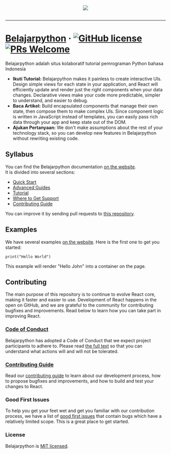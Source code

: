 <div align="center">
  <img src="https://belajarpythoncom.github.io/images/logo-belajarpython-ds.png"><br><br>
</div>

-----------------

# [Belajarpython](https://www.belajarpython.com/) &middot; [![GitHub license](https://img.shields.io/badge/license-MIT-blue.svg)](https://github.com/facebook/react/blob/master/LICENSE)  [![PRs Welcome](https://img.shields.io/badge/PRs-welcome-brightgreen.svg)](https://belajarpythoncom.github.io/docs/how-to-contribute.html)

Belajarpython adalah situs kolaboratif tutorial pemrograman Python bahasa Indonesia 

* **Ikuti Tutorial:** Belajarpython makes it painless to create interactive UIs. Design simple views for each state in your application, and React will efficiently update and render just the right components when your data changes. Declarative views make your code more predictable, simpler to understand, and easier to debug.
* **Baca Artikel:** Build encapsulated components that manage their own state, then compose them to make complex UIs. Since component logic is written in JavaScript instead of templates, you can easily pass rich data through your app and keep state out of the DOM.
* **Ajukan Pertanyaan:** We don't make assumptions about the rest of your technology stack, so you can develop new features in Belajarpython without rewriting existing code.

## Syllabus

You can find the Belajarpython documentation [on the website](https://www.belajarpython.com/docs).  
It is divided into several sections:

* [Quick Start](https://belajarpython.org/docs/)
* [Advanced Guides](https://belajarpython.org/docs/advanced.html)
* [Tutorial](https://belajarpython.org/tutorial/tutorial.html)
* [Where to Get Support](https://belajarpython.org/community/support.html)
* [Contributing Guide](https://belajarpython.org/docs/how-to-contribute.html)

You can improve it by sending pull requests to [this repository](https://github.com/belajarpythoncom/belajarpythoncom.github.io).

## Examples

We have several examples [on the website](https://belajarpython.com/). Here is the first one to get you started:

`print("Hello World")`

This example will render "Hello John" into a container on the page.


## Contributing

The main purpose of this repository is to continue to evolve React core, making it faster and easier to use. Development of React happens in the open on GitHub, and we are grateful to the community for contributing bugfixes and improvements. Read below to learn how you can take part in improving React.

### [Code of Conduct](https://belajarpython.com/docs/codeofconduct)

Belajarpython has adopted a Code of Conduct that we expect project participants to adhere to. Please read [the full text](https://code.facebook.com/codeofconduct) so that you can understand what actions will and will not be tolerated.

### [Contributing Guide](https://belajarpython.com/contributing/how-to-contribute.html)

Read our [contributing guide](https://belajarpython.org/contributing/how-to-contribute.html) to learn about our development process, how to propose bugfixes and improvements, and how to build and test your changes to React.

### Good First Issues

To help you get your feet wet and get you familiar with our contribution process, we have a list of [good first issues](https://github.com/belajarpythoncom/belajarpythoncom.github.io/issues) that contain bugs which have a relatively limited scope. This is a great place to get started.

### License

Belajarpython is [MIT licensed](./LICENSE).
